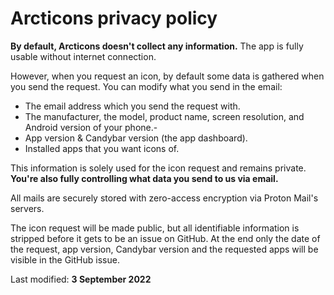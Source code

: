 # Arcticons privacy policy

**By default, Arcticons doesn't collect any information.** The app is fully usable without internet connection.

However, when you request an icon, by default some data is gathered when you send the request. 
You can modify what you send in the email:

- The email address which you send the request with.
- The manufacturer, the model, product name, screen resolution, and Android version of your phone.- 
- App version & Candybar version (the app dashboard).
- Installed apps that you want icons of.

This information is solely used for the icon request and remains private. **You're also fully controlling what data you send to us via email.**

All mails are securely stored with zero-access encryption via Proton Mail's servers.

The icon request will be made public, but all identifiable information is stripped before it gets to be an issue on GitHub. At the end only the date of the request, app version, Candybar version and the requested apps will be visible in the GitHub issue.

Last modified:
**3 September 2022**
